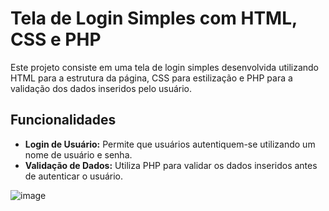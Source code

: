 # Tela de Login Simples com HTML, CSS e PHP

Este projeto consiste em uma tela de login simples desenvolvida utilizando HTML para a estrutura da página, CSS para estilização e PHP para a validação dos dados inseridos pelo usuário.

## Funcionalidades

- **Login de Usuário:** Permite que usuários autentiquem-se utilizando um nome de usuário e senha.
- **Validação de Dados:** Utiliza PHP para validar os dados inseridos antes de autenticar o usuário.

![image](https://github.com/user-attachments/assets/8f545552-4c48-4273-8365-d74c130730dd)
